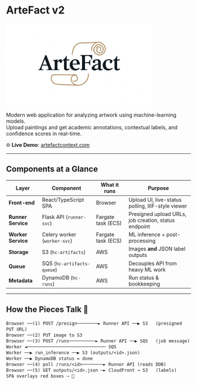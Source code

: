 # ArteFact v2

<img src="viewer/public/images/logo-16-9.JPEG" alt="ArteFact Logo" width="400">

Modern web application for analyzing artwork using machine-learning models.  
Upload paintings and get academic annotations, contextual labels, and confidence scores in real-time.

🌐 **Live Demo**: [artefactcontext.com](https://artefactcontext.com)

---

## Components at a Glance

| Layer | Component | What it runs | Purpose |
|-------|-----------|--------------|---------|
| **Front-end** | React/TypeScript SPA | Browser | Upload UI, live-status polling, IIIF-style viewer |
| **Runner Service** | Flask API (`runner-svc`) | Fargate task (ECS) | Presigned upload URLs, job creation, status endpoint |
| **Worker Service** | Celery worker (`worker-svc`) | Fargate task (ECS) | ML inference + post-processing |
| **Storage** | S3 (`hc-artifacts`) | AWS | Images **and** JSON label outputs |
| **Queue** | SQS (`hc-artifacts-queue`) | AWS | Decouples API from heavy ML work |
| **Metadata** | DynamoDB (`hc-runs`) | AWS | Run status & bookkeeping |

---

## How the Pieces Talk 🚦

```text
Browser ──(1) POST /presign────────► Runner API ──▶ S3   (presigned PUT URL)
Browser ──(2) PUT image to S3
Browser ──(3) POST /runs──────────► Runner API ──▶ SQS   (job message)
Worker ◄────────────────────────────── SQS
Worker ──▶ run_inference ──▶ S3 (outputs/<id>.json)
Worker ──▶ DynamoDB status = done
Browser ──(4) poll /runs/<id>────────► Runner API (reads DDB)
Browser ──(5) GET outputs/<id>.json ─► CloudFront → S3   (labels)
SPA overlays red boxes ⇢ 🎉
